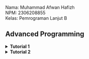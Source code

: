 Nama: Muhammad Afwan Hafizh\
NPM: 2306208855\
Kelas: Pemrograman Lanjut B

## Advanced Programming

<details>
    <summary><b>Tutorial 1</b></summary>

___

<details>
    <summary><b>Reflection 1</b></summary>
    
___
_You already implemented two new features using Spring Boot. Check again your source code and evaluate the coding standards that you have learned in this module. Write clean code principles and secure coding practices that have been applied to your code.  If you find any mistake in your source code, please explain how to improve your code. Please write your reflection inside the repository's README.md file._
___

Pada tutorial 1 ini, saya menggunakan Spring Boot untuk pertama kalinya. Spring Boot memanfaatkan Java sebagai bahasa pemrograman sehingga memudahkan saya yang telah mempelajari Java di mata kuliah DDP 2 untuk membaca dan membuat kode. Spring Boot mengadopsi arsitektur MVC (Model-View-Controller) sebagai alur datanya, dengan komponen-komponen seperti Model (misalnya, Product yang merepresentasikan data produk seperti productId, productName, dan productQuantity), Repository (seperti ProductRepository yang mengelola akses data untuk membuat, membaca, dan menghapus produk), Service (seperti ProductServiceImpl yang mengatur logika bisnisnya), dan Controller (menerima permintaan pengguna, berinteraksi dengan Service, dan mengembalikan respons ke View/Templates (Thymeleaf).

Di tutorial kali ini, saya juga belajar dalam menerapkan clean code principle dan secure coding. Salah satu clean code principle yang telah diaplikasikan adalah Meaningful Names. Contoh:

```
...
    @GetMapping("/edit")
    public String updateProductPage(@RequestParam String productId, Model model) {
        Product product = service.getId(productId);
        model.addAttribute("product", product);
        return "EditProduct";
    }

    @PostMapping("/edit")
    public String editProductPost(@ModelAttribute Product product) {
        service.update(product.getProductId(), product);
        return "redirect:/product/list";
    }

    @PostMapping("/delete")
    public String deleteProduct(@RequestParam String productId) {
        service.delete(productId);
        return "redirect:list";
    }
...
```
Pada potongan code ini, terlihat bahwa masing-masing function dapat teridentifikasi fungsinya dengan hanya membaca namanya tanpa harus memberikan penjelasan melalui comment. Contohnya seperti function updateProductPage, yaitu handler method yang menangani permintaan GET ke endpoint /edit, yang digunakan untuk menampilkan halaman edit produk. Parameter @RequestParam String productId mengambil ID produk dari URL, lalu service.getId(productId) digunakan untuk mengambil data produk dari database atau sumber lain. Objek produk tersebut kemudian ditambahkan ke model dengan model.addAttribute("product", product), sehingga bisa diakses di halaman tampilan. Metode ini mengembalikan string "EditProduct" yang merupakan nama template atau halaman HTML yang akan ditampilkan, misalnya EditProduct.html dalam folder templates.

Saya juga mengaplikasikan clean code principle lainnya seperti functions (contoh methdo findAll yang ada pada services), Object and Data Structure (contoh pada model Product), dan Error Handling pada EditProduct.html yang mencegah adanya input null atau format yang tidak sesuai pada kolom productQuantity dan productName.

Selain pengaplikasian clean code principle, pada code ini terdapat juga penerapan secure coding. Contohnya, seperti berikut.

1. Penggunaan UUID sebagai identifier model Product
   
```
...
public Product create(Product product) {
        product.setProductId(UUID.randomUUID().toString());
        productData.add(product);
        return product;
    }
...
```

ID produk dihasilkan menggunakan UUID.randomUUID(), sehingga mengurangi kemungkinan resource path dapat diprediksi.

2. Output yang di-encode
    - Thymeleaf secara otomatis melakukan escaping pada HTML dalam template sehingga mengurangi risiko serangan XSS (Cross-Site Scripting).

3. Validasi Input
   
```
public void update(String productId, Product updatedProduct) {
        Product product = getId(productId);
        if (updatedProduct.getProductName() != null) {
            product.setProductName(updatedProduct.getProductName());
        }

        if (updatedProduct.getProductQuantity() > 0) {
            product.setProductQuantity(updatedProduct.getProductQuantity());
        }
    }
```

Ketika hendak melakukan edit nama atau kuantitas produk, service memeriksa apakah jumlah produk (productQuantity) bernilai negatif (productQuantity <= 0) dan memastikan nama produk tidak bernilai null.

"_If you find any mistake in your source code, please explain how to improve your code._"

Menurut saya, dari kedua fitur yang saya implementasikan, terdapat beberapa hal yang perlu untuk ditingkatkan, Salah satu contohnya adalah memberikan **Logging** setiap adanya pertukaran/pergantian data (pada edit atau delete). Berikut contoh codenya.
```
import org.slf4j.Logger;
import org.slf4j.LoggerFactory;

@Service
public class ProductServiceImpl implements ProductService {
    private static final Logger logger = LoggerFactory.getLogger(ProductServiceImpl.class);

    @Override
    public void delete(String productId) {
        logger.info("Attempting to delete product with ID: {}", productId);
        try {
            productRepository.delete(productId);
            logger.info("Product deleted successfully.");
        } catch (Exception e) {
            logger.error("Failed to delete product: {}", e.getMessage());
        }
    }
}
```

Potongan code di atas adalah contoh dari code improvementnya. Dengan adanya logger, saya dapat memantau/mengetahui adanya aktivitas yang terjadi sehingga saya bisa memastikan keamanan tiap terjadinya pertukaran/pergantian data.

Contoh lainnya, Tambahan validasi input ketika melakukan update pada nama product. Berikut contoh codenya.

```
if (updatedProduct.getProductName() != null && !updatedProduct.getProductName().trim().isEmpty()) {
    product.setProductName(updatedProduct.getProductName());
}
```

 Dengan adanya validasi input kita dapat memastikan bahwa productName tidak hanya tidak null, tetapi juga tidak kosong atau mengandung karakter yang tidak valid.

 Dengan melakukan refleksi 1, saya menyadari bahwa menerapkan clean code principles dan secure coding sangatlah penting. Clean code membuat kode mudah dibaca, dipahami, dan dikembangkan sehingga meningkatkan efisiensi pengembangan dan mengurangi risiko bug. Sementara itu, secure coding melindungi aplikasi kita dari berbagai kerentanan keamanan, seperti broken access control, injection, dan lainnya yang pastinya dapat mengancam keamanan data pengguna.

</details>

<details>
    <summary><b>Reflection 2</b></summary>
    
___
_After writing the unit test, how do you feel? How many unit tests should be made in a class? How to make sure that our unit tests are enough to verify our program? It would be good if you learned about code coverage. Code coverage is a metric that can help you understand how much of your source is tested. If you have 100% code coverage, does that mean your code has no bugs or errors?_

_Suppose that after writing the CreateProductFunctionalTest.java along with the corresponding test case, you were asked to create another functional test suite that verifies the number of items in the product list. You decided to create a new Java class similar to the prior functional test suites with the same setup procedures and instance variables._

_What do you think about the cleanliness of the code of the new functional test suite? Will the new code reduce the code quality? Identify the potential clean code issues, explain the reasons, and suggest possible improvements to make the code cleaner! Please write your reflection inside the repository's README.md file._
___

Setelah membuat dan menjalankan unit test pada kode yang telah dibuat, saya mendapatkan beberapa pembelajaran penting, yaitu:

**Jumlah dan Kualitas Unit Test**

Dalam implementasi yang saya lakukan, semua test berhasil dijalankan dengan baik (100% passed). Unit test yang dibuat telah mencakup berbagai skenario seperti:

- Test pembuatan dan pencarian produk (testCreateAndFind)
- Test untuk kondisi list produk kosong (testFindAllIfEmpty)
- Test untuk multiple produk (testFindAllIfMoreThanOneProduct)
- Test update produk dengan berbagai kondisi (valid dan invalid)
- Test penghapusan produk

Mengenai pertanyaan "_How many unit tests should be made in a class?_", menurut saya tidak ada jumlah pasti yang dapat dijadikan acuan. Sebab, menurut saya yang terpenting dari adanya unit test, unit test harus mencakup beberapa hal berikut:

- Mencakup semua fitur utama
- Menguji berbagai skenario (positif dan negatif)
- Memverifikasi semua business requirement
- Menguji edge cases dan error handling

**Code Coverage**

Dalam project ini, saya berhasil mencapai code coverage 100%, yang berarti semua baris kode telah dieksekusi oleh test. Namun, saya memahami bahwa code coverage 100% tidak menjamin kode bebas dari bug atau error. Hal ini disebabkan oleh beberapa hal berikut:

- Code coverage hanya mengukur baris kode yang dieksekusi, bukan kebenaran logika
- Code coverage tidak menjamin
  a. Kesalahan dalam implementasi requirement
  b. Edge cases yang belum terpikirkan
  c. Masalah integrasi antar komponen
  d. Isu performa
  e. Masalah konkurensi

**Analisis Clean Code pada Functional Test**

Menurut saya, jika melihat struktur functional test di CreateProductFunctionalTest.java dan kemungkinan penambahan test suite baru, ada beberapa hal-hal yang kemungkinan dapat ditingkatkan, yaitu:

1. Adanya duplikasi kode
   - Setup code (@BeforeEach dan konfigurasi server) terduplikasi di setiap test class
   - Beberapa assertions dan utility methods ditulis berulang kali

2. Abstraksi yang Kurang Optimal
   - Interaksi dengan web element tersebar di berbagai method
   - Logic pembuatan URL diulang-ulang

Contoh perbaikan yang dapat dilakukan:

1. Membuat Base Test Class
```
public abstract class BaseProductFunctionalTest {
    @LocalServerPort
    protected int serverPort;

    @Value("${app.baseUrl:http://localhost}")
    protected String testBaseUrl;

    protected String baseUrl;
    
    protected String buildUrl(String endpoint) {
        return String.format("%s:%d%s", testBaseUrl, serverPort, endpoint);
    }
}
```

2. Implementasi Page Object Pattern

```
public class ProductPage {
    private final ChromeDriver driver;
    
    public ProductPage(ChromeDriver driver) {
        this.driver = driver;
    }
    
    public void createProduct(String name, int quantity) {
        driver.findElement(By.id("nameInput")).sendKeys(name);
        driver.findElement(By.id("quantityInput")).sendKeys(String.valueOf(quantity));
        driver.findElement(By.tagName("button")).click();
    }
    
    public int getProductCount() {
        return driver.findElements(By.className("product-item")).size();
    }
}
```

3. Standardisasi Helper Methods

```
public class TestHelper {
    public static void verifyPageTitle(ChromeDriver driver, String expectedTitle) {
        assertEquals(expectedTitle, driver.getTitle());
    }
    
    public static void verifyProductExists(ChromeDriver driver, String name, int quantity) {
        assertTrue(driver.findElements(By.xpath("//*[contains(text(), '" + name + "')]")).size() > 0);
        assertTrue(driver.findElements(By.xpath("//*[contains(text(), '" + quantity + "')]")).size() > 0);
    }
}
```

Dengan menerapkan contoh perbaikan di atas, maka code akan menjadi:

1. Lebih mudah dimaintain karena mengurangi duplikasi
2. Lebih mudah dibaca dan dipahami
3. Lebih robust dalam penanganan web elements

Dengan merefleksikan tutorial mengenai functional test dan unit test, artinya meskipun semua test berhasil dijalankan dengan code coverage 100%, masih ada ruang untuk peningkatan dalam hal clean code dan maintainability karena tujuan utama dari testing bukan hanya mencapai coverage 100%, tetapi memastikan kualitas dan keandalan aplikasi secara keseluruhan.

</details>

</details>

<details>
    <summary><b>Tutorial 2</b></summary>

___
_You have implemented a CI/CD process that automatically runs the test suites, analyzes code quality, and deploys to a PaaS. Try to answer the following questions in order to reflect on your attempt completing the tutorial and exercise._

1. _List the code quality issue(s) that you fixed during the exercise and explain your strategy on fixing them._
2. _Look at your CI/CD workflows (GitHub)/pipelines (GitLab). Do you think the current implementation has met the definition of Continuous Integration and Continuous Deployment? Explain the reasons (minimum 3 sentences)!_
___

Ketika saya melakukan scannning dengan SonarCloud, saya mendapatkan beberapa issue pada maintainability. Berikut beberapa issue yang saya perbaiki.

1. Group Dependency
   
   <img src="https://github.com/user-attachments/assets/b7209193-d049-49e6-8657-cc6e5e31949e" width="600">

   Disini, saya memindahkan dependensi bagian TestRuntimeOnly dari baris 49 ke baris 58 dan menambahkan beberapa baris baru yang ditandai dengan tanda "+". Perubahan ini saya lakukan untuk membuat group dependency menjadi lebih terstruktur sehingga readability pada code ini akan meningkat dan memudahkan untuk pemeliharaan kode.

2. Field Injection

   <img src="https://github.com/user-attachments/assets/fca036aa-db53-410c-be6f-210445e18d68" width="600">

   Disini, Saya mengubah cara injeksi dependensi dari field injection (@Autowired) menjadi constructor injection. Saya menghapus anotasi @Autowired pada field ProductService dan menggantinya dengan membuat constructor explicit yang menerima parameter ProductService. Selain itu, saya juga menambahkan modifier final pada field service untuk memastikan immutability, kemudian menginisialisasi field tersebut melalui constructor dengan this.service = service. Saya yakin perubahan ini membuat kode menjadi lebih aman dan testable.

   Hal ini berlaku juga dengan code ini.

    <img src="https://github.com/user-attachments/assets/16838c68-8326-4c46-bb13-a59f5667f025" width="600">

3. Fix Assertion

   Code 1 (sebelum diperbaiki):
   ```java
    package id.ac.ui.cs.advprog.eshop;
    import org.junit.jupiter.api.Test;
    import org.springframework.boot.test.context.SpringBootTest;
    import org.springframework.beans.factory.annotation.Autowired;
    import org.springframework.context.ApplicationContext;
    import static org.junit.jupiter.api.Assertions.assertNotNull;
    @SpringBootTest
    class EshopApplicationTests {
        @Autowired
        private ApplicationContext applicationContext;
        @Test
        void contextLoads() {
            assertNotNull(applicationContext);
        }
        @Test
        void testMethodStartApplication() {
            EshopApplication.main(new String[] {});
        }
    }
   ```

   Code 2 (setelah diperbaiki):

   ```java
    package id.ac.ui.cs.advprog.eshop;
    import org.junit.jupiter.api.Test;
    import org.springframework.boot.test.context.SpringBootTest;
    import org.springframework.beans.factory.annotation.Autowired;
    import org.springframework.context.ApplicationContext;
    
    import static org.junit.jupiter.api.Assertions.assertNotNull;
    
    @SpringBootTest
    class EshopApplicationTests {
    
        @Autowired
        private ApplicationContext applicationContext;
    
        @Test
        void contextLoads() {
           EshopApplication.main(new String[] {});
           assertNotNull(applicationContext);
        }
    }
   ```

   Disini, Saya menggabungkan dua test method yang sebenarnya memiliki tujuan yang sama. Saya menggabungkan method testMethodStartApplication() ke dalam method contextLoads() karena keduanya sama-sama menguji inisialisasi aplikasi Spring. Dalam implementasi baru, saya memastikan aplikasi dapat dijalankan dengan memanggil EshopApplication.main() terlebih dahulu, kemudian memverifikasi bahwa applicationContext berhasil diinisialisasi dengan assertNotNull. Dengan perubahan ini, maka code dapat menghindari redundancy dalam testing.
   
4. Unnecessary Exception Throws

   <img src="https://github.com/user-attachments/assets/29acad18-3b01-4609-ad5c-c6755ad68fd3" width="500">
   
   Disini, Saya menghapus throws Exception yang tidak diperlukan dari beberapa method test. Saya menghilangkan throws Exception pada method pageTitle_isCorrect(), message_createProduct_isCorrect(), dan createProduct_isCorrect() karena assertion dalam JUnit sebenarnya sudah menangani exception secara otomatis sehingga tidak perlu mendeklarasikannya secara eksplisit. Perubahan ini membuat kode menjadi lebih bersih dan menghindari penanganan exception yang tidak perlu, sesuai dengan best practice dalam penulisan unit test.

5. Unnecessary Modifier

   <img src="https://github.com/user-attachments/assets/cb4f91f7-ddd6-446c-8a03-bcbdf5ee2a53" width="600">
   
   Disini, Saya menghapus modifier public yang tidak diperlukan dari deklarasi method-methodnya. Penghapusan ini saya lakukan karena secara default, method-method dalam interface sudah bersifat public, sehingga penulisan modifier public menjadi redundant. Saya menghapus modifier public dari method create(), getId(), update(), delete(), dan findAll() agar kode menjadi lebih bersih dan sesuai dengan best practice dalam penulisan interface Java.

6. Encapsulation
  
   <img src="https://github.com/user-attachments/assets/c45896b3-18e0-447f-9129-a245add6eac4" width="500">
   
   Disini, saya memodifikasi pada file CreateProductFunctionalTest.java yang terletak di direktori src/test/java/id/ac/ui/cs/advprog/eshop/functional/. Saya mengubah deklarasi kelas CreateProductFunctionalTest dari public menjadi default (tanpa modifier), yang berarti kelas tersebut hanya dapat diakses dalam package yang sama. Perubahan ini mungkin dilakukan untuk membatasi visibilitas kelas dan mengontrol akses ke kelas tersebut, sehingga hanya kelas-kelas dalam paket yang sama yang dapat menggunakannya. Hal ini dapat meningkatkan maintainability dengan mengurangi kemungkinan kelas tersebut diakses atau diubah oleh kode di luar package-nya.

</details>
